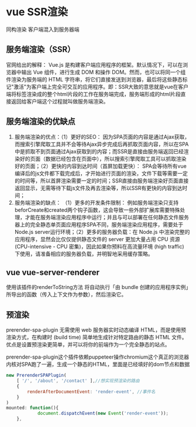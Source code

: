 # vue SSR渲染 

同构渲染 客户端混入到服务器端

## 服务端渲染（SSR） 

官网给出的解释：
Vue.js 是构建客户端应用程序的框架。默认情况下，可以在浏览器中输出 Vue 组件，进行生成 DOM 和操作 DOM。然而，也可以将同一个组件渲染为服务端的 HTML 字符串，将它们直接发送到浏览器，最后将这些静态标记"激活"为客户端上完全可交互的应用程序。即：SSR大致的意思就是vue在客户端将标签渲染成的整个html片段的工作在服务端完成，服务端形成的html片段直接返回给客户端这个过程就叫做服务端渲染。

## 服务端渲染的优缺点

1. 服务端渲染的优点：（1）更好的SEO： 因为SPA页面的内容是通过Ajax获取，而搜索引擎爬取工具并不会等待Ajax异步完成后再抓取页面内容，所以在SPA中是抓取不到页面通过Ajax获取到的内容；而SSR是直接由服务端返回已经渲染好的页面（数据已经包含在页面中），所以搜索引擎爬取工具可以抓取渲染好的页面；（2）更快的内容到达时间（首屏加载更快）： SPA会等待所有vue编译后的js文件都下载完成后，才开始进行页面的渲染，文件下载等需要一定的时间等，所以首屏渲染需要一定的时间；SSR直接由服务端渲染好页面直接返回显示，无需等待下载js文件及再去渲染等，所以SSR有更快的内容到达时间；
2. 服务端渲染的缺点：
（1）更多的开发条件限制： 例如服务端渲染只支持beforCreate和created两个钩子函数，这会导致一些外部扩展库需要特殊处理，才能在服务端渲染应用程序中运行；并且与可以部署在任何静态文件服务器上的完全静态单页面应用程序SPA不同，服务端渲染应用程序，需要处于Node.js server运行环境；（2）更多的服务器负载：在 Node.js 中渲染完整的应用程序，显然会比仅仅提供静态文件的 server 更加大量占用 CPU 资源 (CPU-intensive - CPU 密集)，因此如果你预料在高流量环境 (high traffic) 下使用，请准备相应的服务器负载，并明智地采用缓存策略。

## vue vue-server-renderer

使用该插件的renderToString方法 将自动执行「由 bundle 创建的应用程序实例」所导出的函数（传入上下文作为参数），然后渲染它。


## 预渲染 

prerender-spa-plugin
无需使用 web 服务器实时动态编译 HTML，而是使用预渲染方式，在构建时 (build time) 简单地生成针对特定路由的静态 HTML 文件。优点是设置预渲染更简单，并可以将你的前端作为一个完全静态的站点。

prerender-spa-plugin这个插件依赖puppeteer操作chromium这个真正的浏览器内核对SPA跑了一遍，生成一个静态的HTML，里面是已经填好的dom节点和数据

```js
new PrerenderSPAPlugin(
    [ '/', '/about', '/contact' ],//想实现预渲染的路由
    {
        renderAfterDocumentEvent: 'render-event', //事件名
    }
)
mounted: function(){
            document.dispatchEvent(new Event('render-event'));
    },

```